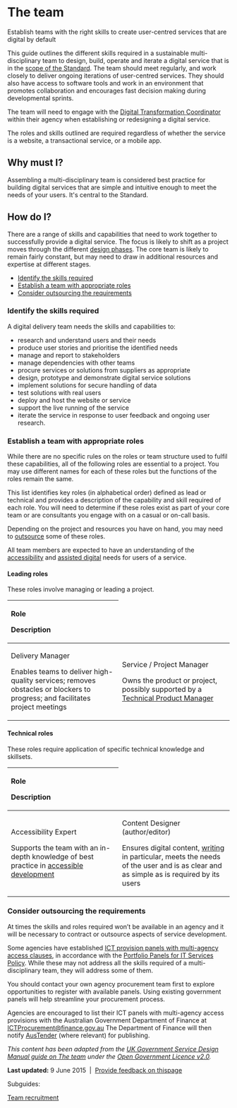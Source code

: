 The team
========

Establish teams with the right skills to create user-centred services that are digital by default

This guide outlines the different skills required in a sustainable multi-disciplinary team to design, build, operate and iterate a digital service that is in the [scope of the Standard](https://www.dto.gov.au/standard/digital-transition-plan/scope-digital-service-standard). The team should meet regularly, and work closely to deliver ongoing iterations of user-centred services. They should also have access to software tools and work in an environment that promotes collaboration and encourages fast decision making during developmental sprints.

The team will need to engage with the [Digital Transformation Coordinator](../../node/digital_transformation_coordinators.md) within their agency when establishing or redesigning a digital service.

The roles and skills outlined are required regardless of whether the service is a website, a transactional service, or a mobile app.

Why must I?
-----------

Assembling a multi-disciplinary team is considered best practice for building digital services that are simple and intuitive enough to meet the needs of your users. It's central to the Standard.

How do I?
---------

There are a range of skills and capabilities that need to work together to successfully provide a digital service. The focus is likely to shift as a project moves through the different [design phases](../../node/service_design_process.md#phases). The core team is likely to remain fairly constant, but may need to draw in additional resources and expertise at different stages.

-   [Identify the skills required](../../the_team.md#identify)
-   [Establish a team with appropriate roles](../../the_team.md#establish)
-   [Consider outsourcing the requirements](../../the_team.md#outsource)

### Identify the skills required

A digital delivery team needs the skills and capabilities to:

-   research and understand users and their needs
-   produce user stories and prioritise the identified needs
-   manage and report to stakeholders
-   manage dependencies with other teams
-   procure services or solutions from suppliers as appropriate
-   design, prototype and demonstrate digital service solutions
-   implement solutions for secure handling of data
-   test solutions with real users
-   deploy and host the website or service
-   support the live running of the service
-   iterate the service in response to user feedback and ongoing user research.

### Establish a team with appropriate roles

While there are no specific rules on the roles or team structure used to fulfil these capabilities, all of the following roles are essential to a project. You may use different names for each of these roles but the functions of the roles remain the same.

This list identifies key roles (in alphabetical order) defined as lead or technical and provides a description of the capability and skill required of each role. You will need to determine if these roles exist as part of your core team or are consultants you engage with on a casual or on-call basis.

Depending on the project and resources you have on hand, you may need to [outsource](../../the_team.md#outsource) some of these roles.

All team members are expected to have an understanding of the [accessibility](../../node/making_content_accessible.md) and [assisted digital](../../node/assisted_digital.md) needs for users of a service.

#### Leading roles

These roles involve managing or leading a project.

<table>
<colgroup>
<col width="50%" />
<col width="50%" />
</colgroup>
<thead>
<tr class="header">
<th align="left"><p>Role</p>
<p>Description</p></th>
</tr>
</thead>
<tbody>
<tr class="odd">
<td align="left"><p>Delivery Manager</p>
<p>Enables teams to deliver high-quality services; removes obstacles or blockers to progress; and facilitates project meetings</p></td>
<td align="left"><p>Service / Project Manager</p>
<p>Owns the product or project, possibly supported by a <a href="../../the_team.md#technicalproductmgr">Technical Product Manager</a></p></td>
</tr>
</tbody>
</table>

#### Technical roles

These roles require application of specific technical knowledge and skillsets.

<table>
<colgroup>
<col width="50%" />
<col width="50%" />
</colgroup>
<thead>
<tr class="header">
<th align="left"><p>Role</p>
<p>Description</p></th>
</tr>
</thead>
<tbody>
<tr class="odd">
<td align="left"><p>Accessibility Expert</p>
<p>Supports the team with an in-depth knowledge of best practice in <a href="../../node/making_content_accessible.md">accessible development</a></p></td>
<td align="left"><p>Content Designer (author/editor)</p>
<p>Ensures digital content, <a href="../../node/online_writing.md">writing</a> in particular, meets the needs of the user and is as clear and as simple as is required by its users</p></td>
</tr>
</tbody>
</table>

### Consider outsourcing the requirements

At times the skills and roles required won’t be available in an agency and it will be necessary to contract or outsource aspects of service development. 

Some agencies have established [ICT provision panels with multi-agency access clauses](http://www.finance.gov.au/policy-guides-procurement/portfolio-panel/portfolio-panels-table/), in accordance with the [Portfolio Panels for IT Services Policy](http://www.finance.gov.au/policy-guides-procurement/portfolio-panel/). While these may not address all the skills required of a multi-disciplinary team, they will address some of them.

You should contact your own agency procurement team first to explore opportunities to register with available panels. Using existing government panels will help streamline your procurement process.

Agencies are encouraged to list their ICT panels with multi-agency access provisions with the Australian Government Department of Finance at <ICTProcurement@finance.gov.au> The Department of Finance will then notify [AusTender](https://www.tenders.gov.au/) (where relevant) for publishing.

*This content has been adapted from the *[*UK Government Service Design Manual guide on The team*](https://www.gov.uk/service-manual/the-team)* under the *[*Open Government* *Licence* *v2.0*](http://www.nationalarchives.gov.uk/doc/open-government-licence/version/2)*.*

**Last updated:** 9 June 2015  |  [Provide feedback on this](../../feedback%3Furl_from=Thethe_team.md)[page](../../feedback%3Furl_from=Thethe_team.md)

Subguides: 

[Team recruitment](../../node/team_recruitment.md)

